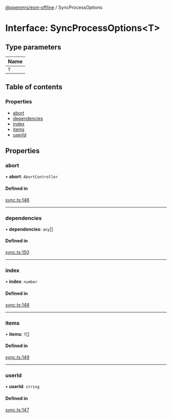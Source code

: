 [@openmrs/esm-offline](../API.md) / SyncProcessOptions

# Interface: SyncProcessOptions<T\>

## Type parameters

| Name |
| :------ |
| `T` |

## Table of contents

### Properties

- [abort](syncprocessoptions.md#abort)
- [dependencies](syncprocessoptions.md#dependencies)
- [index](syncprocessoptions.md#index)
- [items](syncprocessoptions.md#items)
- [userId](syncprocessoptions.md#userid)

## Properties

### abort

• **abort**: `AbortController`

#### Defined in

[sync.ts:146](https://github.com/openmrs/openmrs-esm-core/blob/master/packages/framework/esm-offline/src/sync.ts#L146)

___

### dependencies

• **dependencies**: `any`[]

#### Defined in

[sync.ts:150](https://github.com/openmrs/openmrs-esm-core/blob/master/packages/framework/esm-offline/src/sync.ts#L150)

___

### index

• **index**: `number`

#### Defined in

[sync.ts:148](https://github.com/openmrs/openmrs-esm-core/blob/master/packages/framework/esm-offline/src/sync.ts#L148)

___

### items

• **items**: `T`[]

#### Defined in

[sync.ts:149](https://github.com/openmrs/openmrs-esm-core/blob/master/packages/framework/esm-offline/src/sync.ts#L149)

___

### userId

• **userId**: `string`

#### Defined in

[sync.ts:147](https://github.com/openmrs/openmrs-esm-core/blob/master/packages/framework/esm-offline/src/sync.ts#L147)
